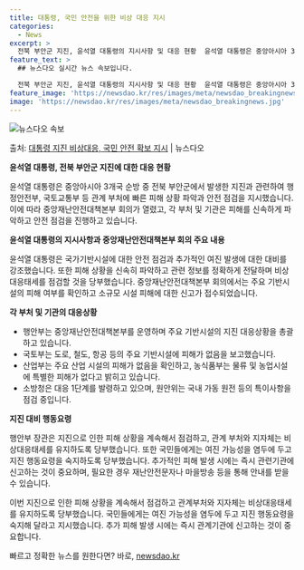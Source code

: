 ```yaml
---
title: 대통령, 국민 안전을 위한 비상 대응 지시
categories:
  - News
excerpt: >
  전북 부안군 지진, 윤석열 대통령의 지시사항 및 대응 현황  윤석열 대통령은 중앙아시아 3개국 순방 중 전북…
feature_text: >
  ## 뉴스다오 실시간 뉴스 속보입니다.

  전북 부안군 지진, 윤석열 대통령의 지시사항 및 대응 현황  윤석열 대통령은 중앙아시아 3개국 순방 중 전북…
feature_image: 'https://newsdao.kr/res/images/meta/newsdao_breakingnews.jpg'
image: 'https://newsdao.kr/res/images/meta/newsdao_breakingnews.jpg'
---
```


![뉴스다오 속보](https://newsdao.kr/res/images/meta/newsdao_breakingnews.jpg)

<p>출처: <a href="https://newsdao.kr/4203" rel="dofollow">대통령 지진 비상대응, 국민 안전 확보 지시</a> | 뉴스다오</p>

**윤석열 대통령, 전북 부안군 지진에 대한 대응 현황**

윤석열 대통령은 중앙아시아 3개국 순방 중 전북 부안군에서 발생한 지진과 관련하여 행정안전부, 국토교통부 등 관계 부처에 빠른 피해 상황 파악과 안전 점검을 지시했습니다. 이에 따라 중앙재난안전대책본부 회의가 열렸고, 각 부처 및 기관은 피해를 신속하게 파악하고 안전 점검을 진행하고 있습니다.

**윤석열 대통령의 지시사항과 중앙재난안전대책본부 회의 주요 내용**

윤석열 대통령은 국가기반시설에 대한 안전 점검과 추가적인 여진 발생에 대한 대비를 강조했습니다. 또한 피해 상황을 신속히 파악하고 관련 정보를 정확하게 전달하며 비상대응태세를 점검할 것을 당부했습니다. 중앙재난안전대책본부 회의에서는 주요 기반시설의 피해 여부를 확인하고 소규모 시설 피해에 대한 신고가 접수되었습니다.

**각 부처 및 기관의 대응상황**

- 행안부는 중앙재난안전대책본부를 운영하며 주요 기반시설의 지진 대응상황을 총괄하고 있습니다.
- 국토부는 도로, 철도, 항공 등의 주요 기반시설에 피해가 없음을 보고했습니다. 
- 산업부는 주요 산업 시설의 피해가 없음을 확인하고, 농식품부는 물류 및 농업시설에 특별한 피해가 없다고 밝히고 있습니다.
- 소방청은 대응 1단계를 발령하고 있으며, 원안위는 국내 가동 원전 등의 특이사항을 점검 중입니다.


**지진 대비 행동요령**

행안부 장관은 지진으로 인한 피해 상황을 계속해서 점검하고, 관계 부처와 지자체는 비상대응태세를 유지하도록 당부했습니다. 또한 국민들에게는 여진 가능성을 염두에 두고 지진 행동요령을 숙지하도록 당부했습니다. 추가적인 피해 발생 시에는 즉시 관련기관에 신고하는 것이 중요하며, 필요한 경우 재난안전문자나 마을방송 등을 통해 안내를 받을 수 있습니다.

이번 지진으로 인한 피해 상황을 계속해서 점검하고 관계부처와 지자체는 비상대응태세를 유지하도록 당부했습니다. 국민들에게는 여진 가능성을 염두에 두고 지진 행동요령을 숙지해 달라고 지시했습니다. 추가 피해 발생 시에는 즉시 관계기관에 신고하는 것이 중요합니다. 

빠르고 정확한 뉴스를 원한다면? 바로, <a href="https://newsdao.kr" rel="dofollow">newsdao.kr</a>


